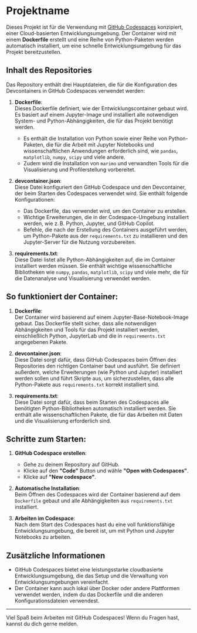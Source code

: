 # Projektname

Dieses Projekt ist für die Verwendung mit [GitHub Codespaces](https://github.com/features/codespaces) konzipiert, einer Cloud-basierten Entwicklungsumgebung. Der Container wird mit einem **Dockerfile** erstellt und eine Reihe von Python-Paketen werden automatisch installiert, um eine schnelle Entwicklungsumgebung für das Projekt bereitzustellen.

## Inhalt des Repositories

Das Repository enthält drei Hauptdateien, die für die Konfiguration des Devcontainers in GitHub Codespaces verwendet werden:

1. **Dockerfile**:  
   Dieses Dockerfile definiert, wie der Entwicklungscontainer gebaut wird. Es basiert auf einem Jupyter-Image und installiert alle notwendigen System- und Python-Abhängigkeiten, die für das Projekt benötigt werden.
   
   - Es enthält die Installation von Python sowie einer Reihe von Python-Paketen, die für die Arbeit mit Jupyter Notebooks und wissenschaftlichen Anwendungen erforderlich sind, wie `pandas`, `matplotlib`, `numpy`, `scipy` und viele andere.
   - Zudem wird die Installation von `marimo` und verwandten Tools für die Visualisierung und Profilerstellung vorbereitet.
   
2. **devcontainer.json**:  
   Diese Datei konfiguriert den GitHub Codespace und den Devcontainer, der beim Starten des Codespaces verwendet wird. Sie enthält folgende Konfigurationen:
   - Das Dockerfile, das verwendet wird, um den Container zu erstellen.
   - Wichtige Erweiterungen, die in der Codespace-Umgebung installiert werden, wie z. B. Python, Jupyter, und GitHub Copilot.
   - Befehle, die nach der Erstellung des Containers ausgeführt werden, um Python-Pakete aus der `requirements.txt` zu installieren und den Jupyter-Server für die Nutzung vorzubereiten.

3. **requirements.txt**:  
   Diese Datei listet alle Python-Abhängigkeiten auf, die im Container installiert werden müssen. Sie enthält wichtige wissenschaftliche Bibliotheken wie `numpy`, `pandas`, `matplotlib`, `scipy` und viele mehr, die für die Datenanalyse und Visualisierung verwendet werden.

## So funktioniert der Container:

1. **Dockerfile**:  
   Der Container wird basierend auf einem Jupyter-Base-Notebook-Image gebaut. Das Dockerfile stellt sicher, dass alle notwendigen Abhängigkeiten und Tools für das Projekt installiert werden, einschließlich Python, JupyterLab und die in `requirements.txt` angegebenen Pakete.

2. **devcontainer.json**:  
   Diese Datei sorgt dafür, dass GitHub Codespaces beim Öffnen des Repositories den richtigen Container baut und ausführt. Sie definiert außerdem, welche Erweiterungen (wie Python und Jupyter) installiert werden sollen und führt Skripte aus, um sicherzustellen, dass alle Python-Pakete aus `requirements.txt` korrekt installiert sind.

3. **requirements.txt**:  
   Diese Datei sorgt dafür, dass beim Starten des Codespaces alle benötigten Python-Bibliotheken automatisch installiert werden. Sie enthält alle wissenschaftlichen Pakete, die für das Arbeiten mit Daten und die Visualisierung erforderlich sind.

## Schritte zum Starten:

1. **GitHub Codespace erstellen**:  
   - Gehe zu deinem Repository auf GitHub.
   - Klicke auf den **"Code"** Button und wähle **"Open with Codespaces"**.
   - Klicke auf **"New codespace"**.
   
2. **Automatische Installation**:  
   Beim Öffnen des Codespaces wird der Container basierend auf dem `Dockerfile` gebaut und alle Abhängigkeiten aus `requirements.txt` installiert.

3. **Arbeiten im Codespace**:  
   Nach dem Start des Codespaces hast du eine voll funktionsfähige Entwicklungsumgebung, die bereit ist, um mit Python und Jupyter Notebooks zu arbeiten.

## Zusätzliche Informationen

- GitHub Codespaces bietet eine leistungsstarke cloudbasierte Entwicklungsumgebung, die das Setup und die Verwaltung von Entwicklungsumgebungen vereinfacht.
- Der Container kann auch lokal über Docker oder andere Plattformen verwendet werden, indem du das Dockerfile und die anderen Konfigurationsdateien verwendest.

---

Viel Spaß beim Arbeiten mit GitHub Codespaces! Wenn du Fragen hast, kannst du dich gerne melden.
